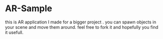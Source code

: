 # AR-Sample
this is AR application I made for a bigger project .
you can spawn objects in your scene and move them around.
feel free to fork it and hopefully you find it usefull. 
